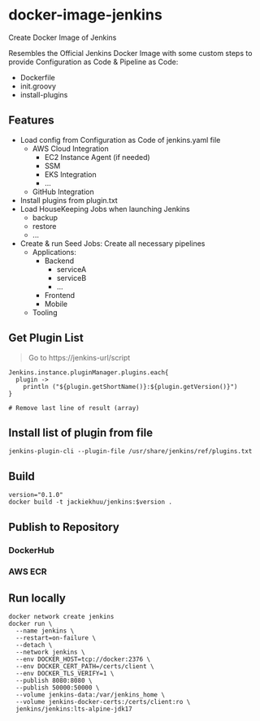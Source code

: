# docker-image-jenkins
Create Docker Image of Jenkins

Resembles the Official Jenkins Docker Image with some custom steps to provide Configuration as Code & Pipeline as Code:
- Dockerfile
- init.groovy
- install-plugins

## Features

- Load config from Configuration as Code of jenkins.yaml file
  + AWS Cloud Integration
    - EC2 Instance Agent (if needed)
    - SSM
    - EKS Integration
    - ...
  + GitHub Integration
- Install plugins from plugin.txt
- Load HouseKeeping Jobs when launching Jenkins
  + backup
  + restore
  + ...
- Create & run Seed Jobs: Create all necessary pipelines
  + Applications:
    - Backend
      + serviceA
      + serviceB
      + ...
    - Frontend
    - Mobile
  + Tooling

## Get Plugin List

>  Go to https://jenkins-url/script

```
Jenkins.instance.pluginManager.plugins.each{
  plugin ->
    println ("${plugin.getShortName()}:${plugin.getVersion()}")
}

# Remove last line of result (array)
```

## Install list of plugin from file

```
jenkins-plugin-cli --plugin-file /usr/share/jenkins/ref/plugins.txt
```



## Build

```
version="0.1.0"
docker build -t jackiekhuu/jenkins:$version .
```

## Publish to Repository

### DockerHub

### AWS ECR

## Run locally

```
docker network create jenkins
docker run \
  --name jenkins \
  --restart=on-failure \
  --detach \
  --network jenkins \
  --env DOCKER_HOST=tcp://docker:2376 \
  --env DOCKER_CERT_PATH=/certs/client \
  --env DOCKER_TLS_VERIFY=1 \
  --publish 8080:8080 \
  --publish 50000:50000 \
  --volume jenkins-data:/var/jenkins_home \
  --volume jenkins-docker-certs:/certs/client:ro \
  jenkins/jenkins:lts-alpine-jdk17
```